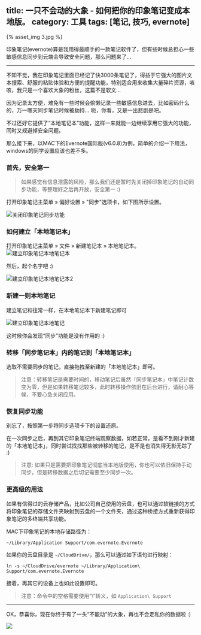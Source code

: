 title: 一只不会动的大象 - 如何把你的印象笔记变成本地版。
category: 工具
tags: [笔记, 技巧, evernote]
---

{% asset_img 3.jpg %}

印象笔记(evernote)算是我用得最顺手的一款笔记软件了，但有些时候总担心一些敏感信息同步到云端会导致安全问题，那么问题来了...

<!--more-->

---

不知不觉，我在印象笔记里面已经记了快3000条笔记了，得益于它强大的图片文本搜索、舒服的粘贴体验和方便的提醒功能，特别适合用来收集大量碎片资源，咳咳，我只是一个喜欢大象的粉丝，这篇不是软文...

因为记录太方便，难免有一些时候会偷懒记录一些敏感信息进去，比如密码什么的，万一哪天同步笔记时候被劫持... 呃，你看，又是一出悲剧是吧。

不过还好它提供了“本地笔记本”功能，这样一来就能一边继续享用它强大的功能，同时又规避掉安全问题。

那么接下来，以MAC下的Evernote国际版(v6.0.8)为例，简单的介绍一下用法，windows的同学设置应该也差不多。

### 首先，安全第一

> 如果感觉有信息泄露的风险，那么我们还是暂时先关闭掉印象笔记的自动同步功能，等整理好之后再开放，安全第一 :)

打开印象笔记主菜单 » 偏好设置 » "同步"选项卡，如下图所示设置。

![关闭印象笔记同步功能](5.png)

### 如何建立「本地笔记本」 

打开印象笔记主菜单 » 文件 » 新建笔记本 » 本地笔记本。
![建立印象笔记本地笔记本](4.png)

然后，起个名字吧 :)

![建立印象笔记本地笔记本2](6.png)

### 新建一则本地笔记

建立笔记和往常一样，在本地笔记本下新建笔记即可

![建立印象笔记本地笔记](7.png)

这时候你会发现“同步”功能是没有作用的 :)

### 转移「同步笔记本」内的笔记到「本地笔记本」

选取不需要同步的笔记，直接拖拽至新建的「本地笔记本」即可。

> 注意：转移笔记是需要时间的，移动笔记后虽然「同步笔记本」中笔记计数变为零，但是如果转移笔记较多，此时转移操作依旧在后台进行，请耐心等候，不要心急关闭应用。

### 恢复同步功能

别忘了，按照第一步将同步选项卡下的设置还原。

在一次同步之后，再到其它印象笔记终端观察数据，如若正常，是看不到刚才新建的「本地笔记本」，同时尝试找找那些被转移的笔记，是不是也消失得无影无踪了 :)

> 注意: 如果只是需要把印象笔记彻底当本地版使用，你也可以依旧保持手动同步，但是转移数据之后切记需要至少同步一次。

### 更高级的用法

如果有信得过的云存储产品，比如公司自己使用的云盘，也可以通过软链接的方式将印象笔记的存储文件夹映射到云盘的一个文件夹，通过这种桥接方式重新获得印象笔记的多终端共享功能。

MAC下印象笔记的本地存储路径为：
```
~/Library/Application Support/com.evernote.Evernote
```
如果你的云盘目录是 `~/CloudDrive/`，那么可以通过如下语句进行映射：
```
ln -s ~/CloudDrive/evernote ~/Library/Application\ Support/com.evernote.Evernote
```

接着，再其它的设备上也如此设置即可。

> 注意：命令中的空格需要使用“\”转义，如 `Application\ Support`

---

OK，恭喜你，现在你终于有了一头“不能动”的大象，再也不会走私你的数据啦 :)

![](2.jpg)